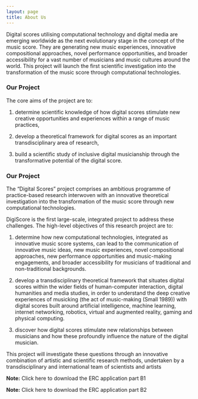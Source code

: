 ```yaml
---
layout: page
title: About Us
---
```


Digital scores utilising computational technology and digital media are emerging worldwide as the next evolutionary stage in the concept of the music score. They are generating new music experiences, innovative compositional approaches, novel performance opportunities, and broader accessibility for a vast number of musicians and music cultures around the world. This project will launch the first scientific investigation into the transformation of the music score through computational technologies.

### Our Project

The core aims of the project are to:

1) determine scientific knowledge of how digital scores stimulate new creative opportunities and experiences within a range of music practices,

2) develop a theoretical framework for digital scores as an important transdisciplinary area of research,

3) build a scientific study of inclusive digital musicianship through the transformative potential of the digital score.
 
### Our Project

The “Digital Scores” project comprises an ambitious programme of practice-based research interwoven with an innovative theoretical investigation into the transformation of the music score through new computational technologies.

DigiScore is the first large-scale, integrated project to address these challenges. The high-level objectives of this research project are to:


1) determine how new computational technologies, integrated as innovative music score systems, can lead to the communication of innovative music ideas, new music experiences, novel compositional approaches, new performance opportunities and music-making engagements, and broader accessibility for musicians of traditional and non-traditional backgrounds.


2) develop a transdisciplinary theoretical framework that situates digital scores within the wider fields of human-computer interaction, digital humanities and media studies, in order to understand the deep creative experiences of musicking (the act of music-making (Small 1989)) with digital scores built around artificial intelligence, machine learning, internet networking, robotics, virtual and augmented reality, gaming and physical computing.


3) discover how digital scores stimulate new relationships between musicians and how these profoundly influence the nature of the digital musician.


This project will investigate these questions through an innovative combination of artistic and scientific research methods, undertaken by a transdisciplinary and international team of scientists and artists

**Note:** Click here to download the ERC application part B1

**Note:** Click here to download the ERC application part B2
